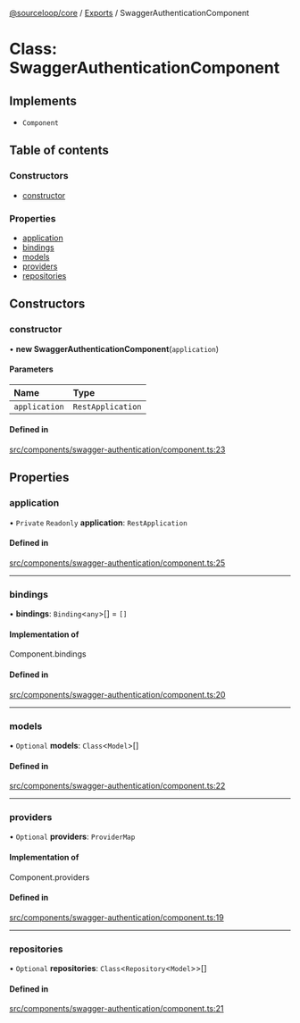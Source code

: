 [@sourceloop/core](../README.md) / [Exports](../modules.md) / SwaggerAuthenticationComponent

# Class: SwaggerAuthenticationComponent

## Implements

- `Component`

## Table of contents

### Constructors

- [constructor](SwaggerAuthenticationComponent.md#constructor)

### Properties

- [application](SwaggerAuthenticationComponent.md#application)
- [bindings](SwaggerAuthenticationComponent.md#bindings)
- [models](SwaggerAuthenticationComponent.md#models)
- [providers](SwaggerAuthenticationComponent.md#providers)
- [repositories](SwaggerAuthenticationComponent.md#repositories)

## Constructors

### constructor

• **new SwaggerAuthenticationComponent**(`application`)

#### Parameters

| Name | Type |
| :------ | :------ |
| `application` | `RestApplication` |

#### Defined in

[src/components/swagger-authentication/component.ts:23](https://github.com/sourcefuse/loopback4-microservice-catalog/blob/089fc2dc0/packages/core/src/components/swagger-authentication/component.ts#L23)

## Properties

### application

• `Private` `Readonly` **application**: `RestApplication`

#### Defined in

[src/components/swagger-authentication/component.ts:25](https://github.com/sourcefuse/loopback4-microservice-catalog/blob/089fc2dc0/packages/core/src/components/swagger-authentication/component.ts#L25)

___

### bindings

• **bindings**: `Binding`<`any`\>[] = `[]`

#### Implementation of

Component.bindings

#### Defined in

[src/components/swagger-authentication/component.ts:20](https://github.com/sourcefuse/loopback4-microservice-catalog/blob/089fc2dc0/packages/core/src/components/swagger-authentication/component.ts#L20)

___

### models

• `Optional` **models**: `Class`<`Model`\>[]

#### Defined in

[src/components/swagger-authentication/component.ts:22](https://github.com/sourcefuse/loopback4-microservice-catalog/blob/089fc2dc0/packages/core/src/components/swagger-authentication/component.ts#L22)

___

### providers

• `Optional` **providers**: `ProviderMap`

#### Implementation of

Component.providers

#### Defined in

[src/components/swagger-authentication/component.ts:19](https://github.com/sourcefuse/loopback4-microservice-catalog/blob/089fc2dc0/packages/core/src/components/swagger-authentication/component.ts#L19)

___

### repositories

• `Optional` **repositories**: `Class`<`Repository`<`Model`\>\>[]

#### Defined in

[src/components/swagger-authentication/component.ts:21](https://github.com/sourcefuse/loopback4-microservice-catalog/blob/089fc2dc0/packages/core/src/components/swagger-authentication/component.ts#L21)
